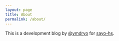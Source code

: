 ```yaml
---
layout: page
title: About
permalink: /about/
---
```


This is a development blog by [@ymdryo](https://github.com/ymdryo) for [sayo-hs](https://github.com/sayo-hs).
